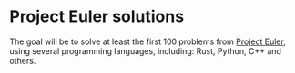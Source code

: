 # Project Euler solutions

The goal will be to solve at least the first 100 problems from [Project Euler](https://projecteuler.net/), using several programming languages, including: Rust, Python, C++ and others.
